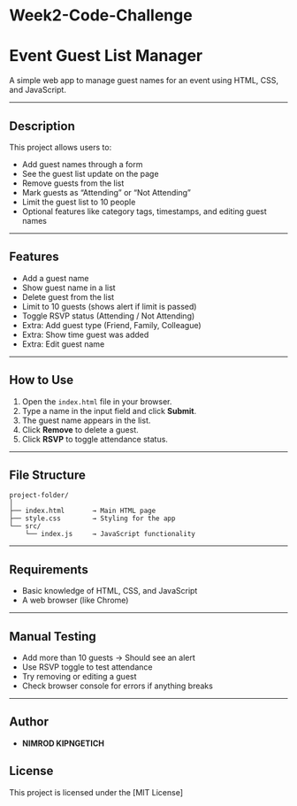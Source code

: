 # Week2-Code-Challenge
# Event Guest List Manager

A simple web app to manage guest names for an event using HTML, CSS, and JavaScript.

---

## Description

This project allows users to:

- Add guest names through a form
- See the guest list update on the page
- Remove guests from the list
- Mark guests as “Attending” or “Not Attending”
- Limit the guest list to 10 people
- Optional features like category tags, timestamps, and editing guest names

---

## Features

-  Add a guest name
-  Show guest name in a list
-  Delete guest from the list
- Limit to 10 guests (shows alert if limit is passed)
-  Toggle RSVP status (Attending / Not Attending)
-  Extra: Add guest type (Friend, Family, Colleague)
-  Extra: Show time guest was added
-  Extra: Edit guest name

---

## How to Use

1. Open the `index.html` file in your browser.
2. Type a name in the input field and click **Submit**.
3. The guest name appears in the list.
4. Click **Remove** to delete a guest.
5. Click **RSVP** to toggle attendance status.

---

## File Structure

```
project-folder/
│
├── index.html       → Main HTML page
├── style.css        → Styling for the app
└── src/
    └── index.js     → JavaScript functionality
```

---

## Requirements

- Basic knowledge of HTML, CSS, and JavaScript
- A web browser (like Chrome)

---

## Manual Testing

- Add more than 10 guests → Should see an alert
- Use RSVP toggle to test attendance
- Try removing or editing a guest
- Check browser console for errors if anything breaks

---

## Author

- **NIMROD KIPNGETICH**



## License

This project is licensed under the [MIT License]